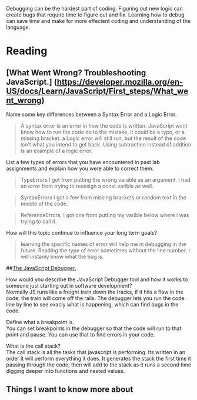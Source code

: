 Debugging can be the hardest part of coding. Figuring out new logic can create bugs that require time to figure out and fix. Learning how to debug can save time and make for more effecient coding and understanding of the language. 

# Reading
## [What Went Wrong? Troubleshooting JavaScript.] (https://developer.mozilla.org/en-US/docs/Learn/JavaScript/First_steps/What_went_wrong)

Name some key differences between a Syntax Error and a Logic Error.  
> A syntax error is an error in how the code is written. JavaScript wont know how to run the code do to the mistake, it could be a typo, or a missing bracket.
> a Logic error will still run, but the result of the code isn't what you intend to get back. Using subtraction  instead of addtion is an example of a logic error. 


List a few types of errors that you have encountered in past lab assignments and explain how you were able to correct them.  
> TypeErrors I got from putting the wrong varable as an argument. 
> I had an error from trying to reassign a const varible as well.

>SyntaxErrors I got a few from missing brackets or random text in the middle of the code.

>ReferenceErrors, I got one from putting my varible below where I was trying to call it.


How will this topic continue to influence your long term goals?
>learning the specific names of error will help me in debugging in the future. Reading the type of error sometimes without the line number, I will instanly know what the bug is. 

##[The JavaScript Debugger.](https://developer.mozilla.org/en-US/docs/Learn/Common_questions/What_are_browser_developer_tools#the_javascript_debugger)

How would you describe the JavaScript Debugger tool and how it works to someone just starting out in software development?  
Normally JS runs like a freight train down the tracks, if it hits a flaw in the code, the train will come off the rails. The debugger lets you run the code line by line to see exacly what is happening, which can find bugs in the code. 


Define what a breakpoint is.  
You can set breakpoints in the debugger so that the code will run to that point and pause. You can use that to find errors in your code.

What is the call stack?  
The call stack is all the tasks that javascript is performing. Its written in an order it will perform everything it does. It generates the stack the first time it passing through the code, then will add to the stack as it runs a second time digging deeper into functions and nested values.



## Things I want to know more about

